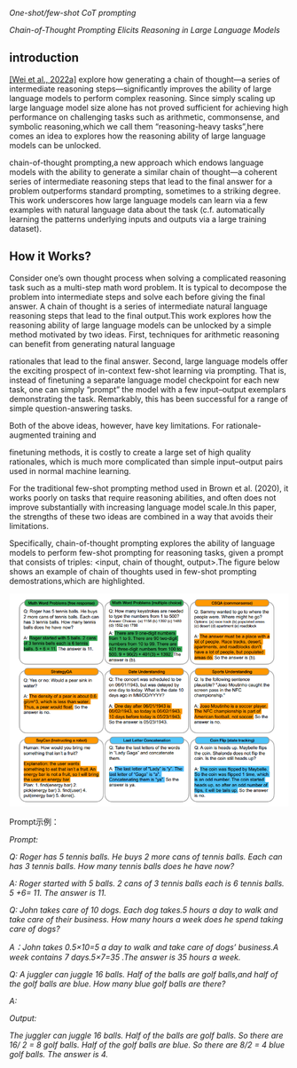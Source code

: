 ﻿*One-shot/few-shot CoT prompting*

*Chain-of-Thought Prompting Elicits Reasoning in Large Language Models*
## introduction
[\[Wei et al., 2022a\]](https://arxiv.org/abs/2201.11903) explore how generating a chain of thought—a series of intermediate reasoning steps—significantly improves the ability of large language models to perform complex reasoning. Since simply scaling up large language model size alone has not proved sufficient for achieving high performance on challenging tasks such as arithmetic, commonsense, and symbolic reasoning,which we call them “reasoning-heavy tasks”,here comes an idea to explores how the reasoning ability of large language models can be unlocked.

chain-of-thought prompting,a new approach which endows language models with the ability to generate a similar chain of thought—a coherent series of intermediate reasoning steps that lead to the final answer for a problem outperforms standard prompting, sometimes to a striking degree. This work underscores how large language models can learn via a few examples with natural language data about the task (c.f. automatically learning the patterns underlying inputs and outputs via a large training dataset).

## How it Works?
Consider one’s own thought process when solving a complicated reasoning task such as a multi-step math word problem. It is typical to decompose the problem into intermediate steps and solve each before giving the final answer. A chain of thought is a series of intermediate natural language reasoning steps that lead to the final output.This work explores how the reasoning ability of large language models can be unlocked by a simple method motivated by two ideas. First, techniques for arithmetic reasoning can benefit from generating natural language

rationales that lead to the final answer. Second, large language models offer the exciting prospect of in-context few-shot learning via prompting. That is, instead of finetuning a separate language model checkpoint for each new task, one can simply “prompt” the model with a few input–output exemplars demonstrating the task. Remarkably, this has been successful for a range of simple question-answering tasks.

Both of the above ideas, however, have key limitations. For rationale-augmented training and

finetuning methods, it is costly to create a large set of high quality rationales, which is much more complicated than simple input–output pairs used in normal machine learning.

For the traditional few-shot prompting method used in Brown et al. (2020), it works poorly on tasks that require reasoning abilities, and often does not improve substantially with increasing language model scale.In this paper, the strengths of these two ideas are combined in a way that avoids their limitations.

Specifically, chain-of-thought prompting explores the ability of language models to perform few-shot prompting for reasoning tasks, given a prompt that consists of triples: <input, chain of thought, output>.The figure below shows an example of chain of thoughts used in few-shot prompting demostrations,which are highlighted.

![](../images/One_Few_shot_prompting.png)

Prompt示例：

*Prompt:*

*Q: Roger has 5 tennis balls. He buys 2 more cans of tennis balls. Each can has 3 tennis balls. How many tennis balls does he have now?*

*A: Roger started with 5 balls. 2 cans of 3 tennis balls each is 6 tennis balls. 5 +6= 11. The answer is 11.*

*Q: John takes care of 10 dogs. Each dog takes.5 hours a day to walk and take care of their business. How many hours a week does he spend taking care of dogs?*

*A：John takes 0.5×10=5 a day to walk and take care of dogs’ business.A week contains 7 days.5×7=35 .The answer is 35 hours a week.*

*Q: A juggler can juggle 16 balls. Half of the balls are golf balls,and half of the golf balls are blue. How many blue golf balls are there?*

*A:*

*Output:*

*The juggler can juggle 16 balls. Half of the balls are golf balls. So there are 16/ 2 = 8 golf balls. Half of the golf balls are blue. So there are 8/2 = 4 blue golf balls. The answer is 4.*
